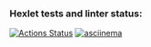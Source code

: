 ### Hexlet tests and linter status:
[![Actions Status](https://github.com/AsIs16/java-project-61/actions/workflows/hexlet-check.yml/badge.svg)](https://github.com/AsIs16/java-project-61/actions)
[![asciinema]( https://asciinema.org/a/8BeKCGWqdzWvmDSSHW4Ii0nxX)]( https://asciinema.org/connect/b53b7907-86c8-4848-9d61-76e61b34784a)
